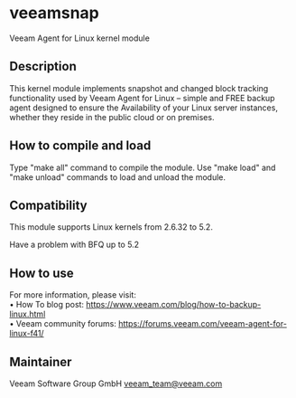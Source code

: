 # veeamsnap
Veeam Agent for Linux kernel module

## Description
This kernel module implements snapshot and changed block tracking functionality used by Veeam Agent for Linux – simple and FREE backup agent designed to ensure the Availability of your Linux server instances, whether they reside in the public cloud or on premises.

## How to compile and load 
Type "make all" command to compile the module. 
Use "make load" and "make unload" commands to load and unload the module.

## Compatibility 
This module supports Linux kernels from 2.6.32 to 5.2.

Have a problem with BFQ up to 5.2

## How to use
For more information, please visit:<br />
• How To blog post: https://www.veeam.com/blog/how-to-backup-linux.html<br />
• Veeam community forums: https://forums.veeam.com/veeam-agent-for-linux-f41/<br />

## Maintainer
Veeam Software Group GmbH veeam_team@veeam.com 
